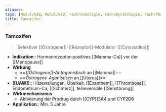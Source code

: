 ```yaml
---
aliases: 
tags: [Modul/m19, Modul/m22, Fach/Onkologie, Fach/Gynäkologie, Fach/Pharmakologie/Medikament]
title: Tamoxifen
---
```

### Tamoxifen
> Selektiver [[Östrogene]]-[[Rezeptor]]-Modulator ([[Cytostatika]])
- **Indikation**:: Hormonrezeptor-positives [[Mamma-Ca]] vor der [[Menopause]]
- **Wirkung**
	- ==*[[Östrogene]]-Antagonistisch* an [[Mamma]]==
	- ==*Östrogene-Agonistisch* an [[Uterus]]==
- **[[UAW]]**:: Hitzewallungen, Übelkeit, [[Exanthem]], [[Thrombose]], Endometrium-Ca, [[Schmerz]], teilreversible [[Sehstörung]]
- **Wirkmechanismus**
	- Aktivierung der Prodrug durch [[CYP]]3A4 und CYP2D6
- **Applikation**:: Min. 5 Jahre